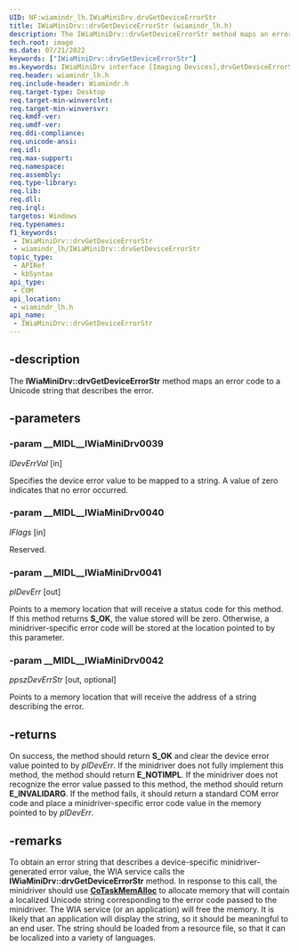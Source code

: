 ```yaml
---
UID: NF:wiamindr_lh.IWiaMiniDrv.drvGetDeviceErrorStr
title: IWiaMiniDrv::drvGetDeviceErrorStr (wiamindr_lh.h)
description: The IWiaMiniDrv::drvGetDeviceErrorStr method maps an error code to a Unicode string that describes the error.
tech.root: image
ms.date: 07/21/2022
keywords: ["IWiaMiniDrv::drvGetDeviceErrorStr"]
ms.keywords: IWiaMiniDrv interface [Imaging Devices],drvGetDeviceErrorStr method, IWiaMiniDrv.drvGetDeviceErrorStr, IWiaMiniDrv::drvGetDeviceErrorStr, MiniDrv_d5a72b62-8987-4d0a-921e-8a7f4d915d12.xml, drvGetDeviceErrorStr, drvGetDeviceErrorStr method [Imaging Devices], drvGetDeviceErrorStr method [Imaging Devices],IWiaMiniDrv interface, image.iwiaminidrv_drvgetdeviceerrorstr, wiamindr_lh/IWiaMiniDrv::drvGetDeviceErrorStr
req.header: wiamindr_lh.h
req.include-header: Wiamindr.h
req.target-type: Desktop
req.target-min-winverclnt: 
req.target-min-winversvr: 
req.kmdf-ver: 
req.umdf-ver: 
req.ddi-compliance: 
req.unicode-ansi: 
req.idl: 
req.max-support: 
req.namespace: 
req.assembly: 
req.type-library: 
req.lib: 
req.dll: 
req.irql: 
targetos: Windows
req.typenames: 
f1_keywords:
 - IWiaMiniDrv::drvGetDeviceErrorStr
 - wiamindr_lh/IWiaMiniDrv::drvGetDeviceErrorStr
topic_type:
 - APIRef
 - kbSyntax
api_type:
 - COM
api_location:
 - wiamindr_lh.h
api_name:
 - IWiaMiniDrv::drvGetDeviceErrorStr
---
```


## -description

The **IWiaMiniDrv::drvGetDeviceErrorStr** method maps an error code to a Unicode string that describes the error.

## -parameters

### -param __MIDL__IWiaMiniDrv0039

*lDevErrVal* [in]

Specifies the device error value to be mapped to a string. A value of zero indicates that no error occurred.

### -param __MIDL__IWiaMiniDrv0040

*lFlags* [in]

Reserved.

### -param __MIDL__IWiaMiniDrv0041

*plDevErr* [out]

Points to a memory location that will receive a status code for this method. If this method returns **S_OK**, the value stored will be zero. Otherwise, a minidriver-specific error code will be stored at the location pointed to by this parameter.

### -param __MIDL__IWiaMiniDrv0042

*ppszDevErrStr* [out, optional]

Points to a memory location that will receive the address of a string describing the error.

## -returns

On success, the method should return **S_OK** and clear the device error value pointed to by *plDevErr*. If the minidriver does not fully implement this method, the method should return **E_NOTIMPL**. If the minidriver does not recognize the error value passed to this method, the method should return **E_INVALIDARG**. If the method fails, it should return a standard COM error code and place a minidriver-specific error code value in the memory pointed to by *plDevErr*.

## -remarks

To obtain an error string that describes a device-specific minidriver-generated error value, the WIA service calls the **IWiaMiniDrv::drvGetDeviceErrorStr** method. In response to this call, the minidriver should use [**CoTaskMemAlloc**](/windows/win32/api/combaseapi/nf-combaseapi-cotaskmemalloc) to allocate memory that will contain a localized Unicode string corresponding to the error code passed to the minidriver. The WIA service (or an application) will free the memory. It is likely that an application will display the string, so it should be meaningful to an end user. The string should be loaded from a resource file, so that it can be localized into a variety of languages.
